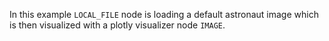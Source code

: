 In this example `LOCAL_FILE` node is loading a default astronaut image which is then visualized with a plotly visualizer node `IMAGE`. 
